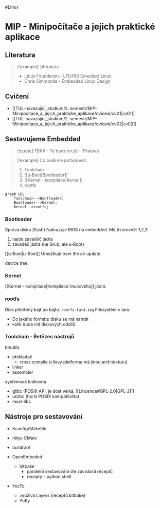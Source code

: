 #Linux
# MIP - Minipočítače a jejich praktické aplikace

## Literatura
> [!example] Literatura
>- Linux Foundation - LFD450 Emedded Linux 
>- Chris Simmonds - Embedded Linux Design

## Cvičení
- [[TUL-navazující_studium/2. semestr/MIP-Minipocitace_a_jejich_prakticke_aplikace/cviceni/cv01|cv01]]
- [[TUL-navazující_studium/2. semestr/MIP-Minipocitace_a_jejich_prakticke_aplikace/cviceni/cv02|cv02]]

## Sestavujeme Embedded

> [!quote] TBKR - To bude krutý
\- Třísková

> [!example] Co budeme potřebovat:
>1. Toolchain
>2. [[u-Boot|Bootloader]]
>3. [[Kernel - kompilace|Kernel]]
>4. rootfs

```mermaid
graph LR;
	Toolchain-->Bootloader;
	Bootloader-->Kernel;
	Kernel-->rootfs;
```

### Bootloader
Správa disku (flash)
Nahrazuje BIOS na embedded.
Má tři úrovně: 1,2,3
1. najde zavaděč jádra
2. zavaděč jádra (ne Grub, ale u-Boot)

[[u-Boot|u-Boot]]
Umožňuje over the air update.

device tree

### Kernel
[[Kernel - kompilace|Kompilace linuxového]] jádra.


### rootfs
Disk přečtený bajt po bajtu.
`rootfs-fat4.img`
Filesystém v taru. 
- Do jakého formátu disku se má nahrát
- kolik bude mít diskových oddílů

### Toolchain - Řetězec nástrojů
binutils
- překladač
	- cross compile (cílový platforma má jinou architekturu)
- linker
- assembler

systémová knihovna
- glibc (POSIX API, je dost velká, [[Lincence#GPL-2.0|GPL-2]])
- uclibc (horší POSIX kompatibilita)
- musl-libc 

## Nástroje pro sestavování
- Kconfig/Makefile
- ninja-CMate

- buildroot
- OpenEmbeded
	- bitbake 
		- paralelní sestavování dle závislosti receptů
		- recepty - python shell
- YocTo
	- využívá Layers (receptů bitbake)
	- PoKy